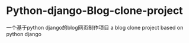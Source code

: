 # Python-django-Blog-clone-project
一个基于python django的blog网页制作项目
a blog clone project based on python django
